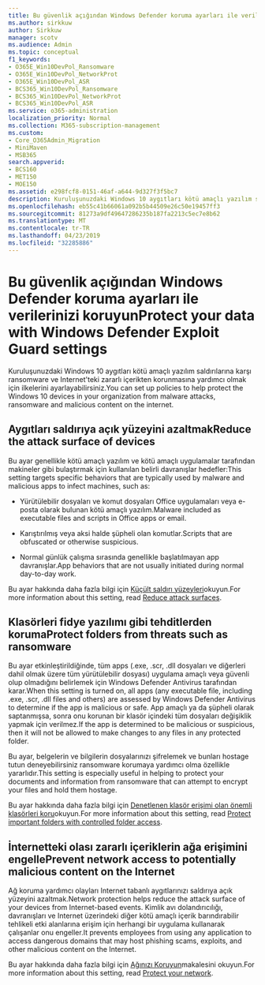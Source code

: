 ```yaml
---
title: Bu güvenlik açığından Windows Defender koruma ayarları ile verilerinizi koruyun
ms.author: sirkkuw
author: Sirkkuw
manager: scotv
ms.audience: Admin
ms.topic: conceptual
f1_keywords:
- O365E_Win10DevPol_Ransomware
- O365E_Win10DevPol_NetworkProt
- O365E_Win10DevPol_ASR
- BCS365_Win10DevPol_Ransomware
- BCS365_Win10DevPol_NetworkProt
- BCS365_Win10DevPol_ASR
ms.service: o365-administration
localization_priority: Normal
ms.collection: M365-subscription-management
ms.custom:
- Core_O365Admin_Migration
- MiniMaven
- MSB365
search.appverid:
- BCS160
- MET150
- MOE150
ms.assetid: e298fcf8-0151-46af-a644-9d327f3f5bc7
description: Kuruluşunuzdaki Windows 10 aygıtları kötü amaçlı yazılım saldırılarına karşı ransomware ve Internet'teki zararlı içerikten korumak öğrenin.
ms.openlocfilehash: eb55c41b66061a092b5b44509e26c50e19457ff3
ms.sourcegitcommit: 81273a9df49647286235b187fa2213c5ec7e8b62
ms.translationtype: MT
ms.contentlocale: tr-TR
ms.lasthandoff: 04/23/2019
ms.locfileid: "32285886"
---
```

# <a name="protect-your-data-with-windows-defender-exploit-guard-settings"></a><span data-ttu-id="4dfa4-103">Bu güvenlik açığından Windows Defender koruma ayarları ile verilerinizi koruyun</span><span class="sxs-lookup"><span data-stu-id="4dfa4-103">Protect your data with Windows Defender Exploit Guard settings</span></span>

<span data-ttu-id="4dfa4-104">Kuruluşunuzdaki Windows 10 aygıtları kötü amaçlı yazılım saldırılarına karşı ransomware ve Internet'teki zararlı içerikten korunmasına yardımcı olmak için ilkelerini ayarlayabilirsiniz.</span><span class="sxs-lookup"><span data-stu-id="4dfa4-104">You can set up policies to help protect the Windows 10 devices in your organization from malware attacks, ransomware and malicious content on the internet.</span></span>
  
## <a name="reduce-the-attack-surface-of-devices"></a><span data-ttu-id="4dfa4-105">Aygıtları saldırıya açık yüzeyini azaltmak</span><span class="sxs-lookup"><span data-stu-id="4dfa4-105">Reduce the attack surface of devices</span></span>

<span data-ttu-id="4dfa4-106">Bu ayar genellikle kötü amaçlı yazılım ve kötü amaçlı uygulamalar tarafından makineler gibi bulaştırmak için kullanılan belirli davranışlar hedefler:</span><span class="sxs-lookup"><span data-stu-id="4dfa4-106">This setting targets specific behaviors that are typically used by malware and malicious apps to infect machines, such as:</span></span>
  
- <span data-ttu-id="4dfa4-107">Yürütülebilir dosyaları ve komut dosyaları Office uygulamaları veya e-posta olarak bulunan kötü amaçlı yazılım.</span><span class="sxs-lookup"><span data-stu-id="4dfa4-107">Malware included as executable files and scripts in Office apps or email.</span></span>
    
- <span data-ttu-id="4dfa4-108">Karıştırılmış veya aksi halde şüpheli olan komutlar.</span><span class="sxs-lookup"><span data-stu-id="4dfa4-108">Scripts that are obfuscated or otherwise suspicious.</span></span>
    
- <span data-ttu-id="4dfa4-109">Normal günlük çalışma sırasında genellikle başlatılmayan app davranışlar.</span><span class="sxs-lookup"><span data-stu-id="4dfa4-109">App behaviors that are not usually initiated during normal day-to-day work.</span></span>
    
<span data-ttu-id="4dfa4-110">Bu ayar hakkında daha fazla bilgi için [Küçült saldırı yüzeyleri](https://go.microsoft.com/fwlink/?linkid=870417)okuyun.</span><span class="sxs-lookup"><span data-stu-id="4dfa4-110">For more information about this setting, read [Reduce attack surfaces](https://go.microsoft.com/fwlink/?linkid=870417).</span></span>
  
## <a name="protect-folders-from-threats-such-as-ransomware"></a><span data-ttu-id="4dfa4-111">Klasörleri fidye yazılımı gibi tehditlerden koruma</span><span class="sxs-lookup"><span data-stu-id="4dfa4-111">Protect folders from threats such as ransomware</span></span>

<span data-ttu-id="4dfa4-112">Bu ayar etkinleştirildiğinde, tüm apps (.exe, .scr, .dll dosyaları ve diğerleri dahil olmak üzere tüm yürütülebilir dosyası) uygulama amaçlı veya güvenli olup olmadığını belirlemek için Windows Defender Antivirus tarafından karar.</span><span class="sxs-lookup"><span data-stu-id="4dfa4-112">When this setting is turned on, all apps (any executable file, including .exe, .scr, .dll files and others) are assessed by Windows Defender Antivirus to determine if the app is malicious or safe.</span></span> <span data-ttu-id="4dfa4-113">App amaçlı ya da şüpheli olarak saptanmışsa, sonra onu korunan bir klasör içindeki tüm dosyaları değişiklik yapmak için verilmez.</span><span class="sxs-lookup"><span data-stu-id="4dfa4-113">If the app is determined to be malicious or suspicious, then it will not be allowed to make changes to any files in any protected folder.</span></span>
  
<span data-ttu-id="4dfa4-114">Bu ayar, belgelerin ve bilgilerin dosyalarınızı şifrelemek ve bunları hostage tutun deneyebilirsiniz ransomware korumaya yardımcı olma özellikle yararlıdır.</span><span class="sxs-lookup"><span data-stu-id="4dfa4-114">This setting is especially useful in helping to protect your documents and information from ransomware that can attempt to encrypt your files and hold them hostage.</span></span>
  
<span data-ttu-id="4dfa4-115">Bu ayar hakkında daha fazla bilgi için [Denetlenen klasör erişimi olan önemli klasörleri koru](https://go.microsoft.com/fwlink/?linkid=870418)okuyun.</span><span class="sxs-lookup"><span data-stu-id="4dfa4-115">For more information about this setting, read [Protect important folders with controlled folder access](https://go.microsoft.com/fwlink/?linkid=870418).</span></span>
  
## <a name="prevent-network-access-to-potentially-malicious-content-on-the-internet"></a><span data-ttu-id="4dfa4-116">İnternetteki olası zararlı içeriklerin ağa erişimini engelle</span><span class="sxs-lookup"><span data-stu-id="4dfa4-116">Prevent network access to potentially malicious content on the Internet</span></span>

<span data-ttu-id="4dfa4-117">Ağ koruma yardımcı olayları Internet tabanlı aygıtlarınızı saldırıya açık yüzeyini azaltmak.</span><span class="sxs-lookup"><span data-stu-id="4dfa4-117">Network protection helps reduce the attack surface of your devices from Internet-based events.</span></span> <span data-ttu-id="4dfa4-118">Kimlik avı dolandırıcılığı, davranışları ve Internet üzerindeki diğer kötü amaçlı içerik barındırabilir tehlikeli etki alanlarına erişim için herhangi bir uygulama kullanarak çalışanlar onu engeller.</span><span class="sxs-lookup"><span data-stu-id="4dfa4-118">It prevents employees from using any application to access dangerous domains that may host phishing scams, exploits, and other malicious content on the Internet.</span></span>
  
<span data-ttu-id="4dfa4-119">Bu ayar hakkında daha fazla bilgi için [Ağınızı Koruyun](https://go.microsoft.com/fwlink/?linkid=870419)makalesini okuyun.</span><span class="sxs-lookup"><span data-stu-id="4dfa4-119">For more information about this setting, read [Protect your network](https://go.microsoft.com/fwlink/?linkid=870419).</span></span>
  

